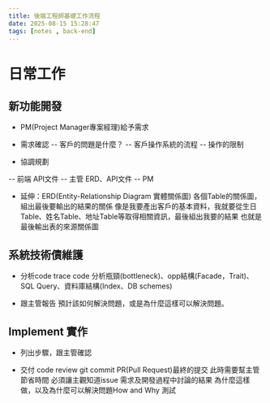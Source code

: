 ```yaml
---
title: 後端工程師基礎工作流程
date: 2025-08-15 15:28:47
tags: [notes , back-end]
---
```


# 日常工作

## 新功能開發

* PM(Project Manager專案經理)給予需求

* 需求確認
-- 客戶的問題是什麼？
-- 客戶操作系統的流程
-- 操作的限制

* 協調規劃

-- 前端 API文件
-- 主管 ERD、API文件
-- PM

* 延伸：ERD(Entity-Relationship Diagram 實體關係圖)
各個Table的關係圖，組出最後要輸出的結果的關係
像是我要產出客戶的基本資料，我就要從生日Table、姓名Table、地址Table等取得相關資訊，最後組出我要的結果
也就是最後輸出表的來源關係圖

## 系統技術債維護

* 分析code trace code
分析瓶頸(bottleneck)、opp結構(Facade，Trait)、SQL Query、資料庫結構(Index、DB schemes)

* 跟主管報告
預計該如何解決問題，或是為什麼這樣可以解決問題。

## Implement 實作

* 列出步驟，跟主管確認

* 交付 code review 
git commit 
PR(Pull Request)最終的提交
此時需要幫主管節省時間
必須讓主觀知道issue 需求及開發過程中討論的結果
為什麼這樣做，以及為什麼可以解決問題How and Why
測試